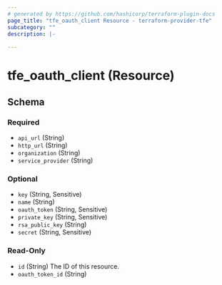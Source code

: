 ```yaml
---
# generated by https://github.com/hashicorp/terraform-plugin-docs
page_title: "tfe_oauth_client Resource - terraform-provider-tfe"
subcategory: ""
description: |-
  
---
```


# tfe_oauth_client (Resource)





<!-- schema generated by tfplugindocs -->
## Schema

### Required

- `api_url` (String)
- `http_url` (String)
- `organization` (String)
- `service_provider` (String)

### Optional

- `key` (String, Sensitive)
- `name` (String)
- `oauth_token` (String, Sensitive)
- `private_key` (String, Sensitive)
- `rsa_public_key` (String)
- `secret` (String, Sensitive)

### Read-Only

- `id` (String) The ID of this resource.
- `oauth_token_id` (String)


